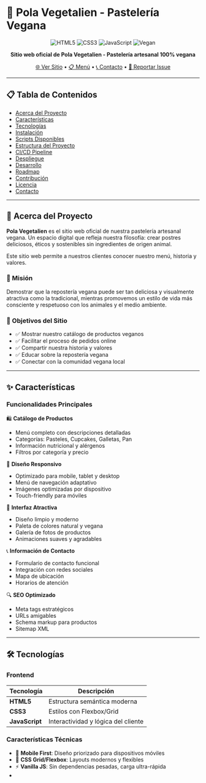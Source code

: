 # 🌱 Pola Vegetalien - Pastelería Vegana

<div align="center">

![HTML5](https://img.shields.io/badge/HTML5-E34F26?style=for-the-badge&logo=html5&logoColor=white)
![CSS3](https://img.shields.io/badge/CSS3-1572B6?style=for-the-badge&logo=css3&logoColor=white)
![JavaScript](https://img.shields.io/badge/JavaScript-F7DF1E?style=for-the-badge&logo=javascript&logoColor=black)
![Vegan](https://img.shields.io/badge/100%25-Vegan-43B02A?style=for-the-badge&logo=leaflet&logoColor=white)

**Sitio web oficial de Pola Vegetalien - Pastelería artesanal 100% vegana**

[🌐 Ver Sitio](https://polavegalien.com) • [📋 Menú](#) • [📞 Contacto](#contacto) • [🐛 Reportar Issue](https://github.com/JDDAR/polaVegetalien/issues)

</div>

---

## 📋 Tabla de Contenidos

- [Acerca del Proyecto](#-acerca-del-proyecto)
- [Características](#-características)
- [Tecnologías](#️-tecnologías)
- [Instalación](#-instalación)
- [Scripts Disponibles](#-scripts-disponibles)
- [Estructura del Proyecto](#-estructura-del-proyecto)
- [CI/CD Pipeline](#-cicd-pipeline)
- [Despliegue](#-despliegue)
- [Desarrollo](#-desarrollo)
- [Roadmap](#️-roadmap)
- [Contribución](#-contribución)
- [Licencia](#-licencia)
- [Contacto](#-contacto)

---

## 🎂 Acerca del Proyecto

**Pola Vegetalien** es el sitio web oficial de nuestra pastelería artesanal vegana. Un espacio digital que refleja nuestra filosofía: crear postres deliciosos, éticos y sostenibles sin ingredientes de origen animal.

Este sitio web permite a nuestros clientes conocer nuestro menú, historia y valores.

### 🌟 Misión

Demostrar que la repostería vegana puede ser tan deliciosa y visualmente atractiva como la tradicional, mientras promovemos un estilo de vida más consciente y respetuoso con los animales y el medio ambiente.

### 🎯 Objetivos del Sitio

- ✅ Mostrar nuestro catálogo de productos veganos
- ✅ Facilitar el proceso de pedidos online
- ✅ Compartir nuestra historia y valores
- ✅ Educar sobre la repostería vegana
- ✅ Conectar con la comunidad vegana local

---

## ✨ Características

### Funcionalidades Principales

🛍️ **Catálogo de Productos**
- Menú completo con descripciones detalladas
- Categorías: Pasteles, Cupcakes, Galletas, Pan
- Información nutricional y alérgenos
- Filtros por categoría y precio

📱 **Diseño Responsivo**
- Optimizado para mobile, tablet y desktop
- Menú de navegación adaptativo
- Imágenes optimizadas por dispositivo
- Touch-friendly para móviles

🎨 **Interfaz Atractiva**
- Diseño limpio y moderno
- Paleta de colores natural y vegana
- Galería de fotos de productos
- Animaciones suaves y agradables

📞 **Información de Contacto**
- Formulario de contacto funcional
- Integración con redes sociales
- Mapa de ubicación
- Horarios de atención

🔍 **SEO Optimizado**
- Meta tags estratégicos
- URLs amigables
- Schema markup para productos
- Sitemap XML

---

## 🛠️ Tecnologías

### Frontend

| Tecnología | Descripción |
|-----------|-------------|
| **HTML5** | Estructura semántica moderna |
| **CSS3** | Estilos con Flexbox/Grid |
| **JavaScript** | Interactividad y lógica del cliente |

### Características Técnicas

- 📱 **Mobile First**: Diseño priorizado para dispositivos móviles
- 🎨 **CSS Grid/Flexbox**: Layouts modernos y flexibles
- ⚡ **Vanilla JS**: Sin dependencias pesadas, carga ultra-rápida
-

